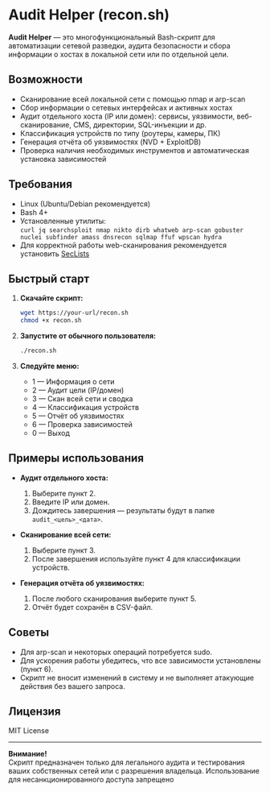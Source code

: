 # Audit Helper (recon.sh)

**Audit Helper** — это многофункциональный Bash-скрипт для автоматизации сетевой разведки, аудита безопасности и сбора информации о хостах в локальной сети или по отдельной цели.

## Возможности

- Сканирование всей локальной сети с помощью nmap и arp-scan
- Сбор информации о сетевых интерфейсах и активных хостах
- Аудит отдельного хоста (IP или домен): сервисы, уязвимости, веб-сканирование, CMS, директории, SQL-инъекции и др.
- Классификация устройств по типу (роутеры, камеры, ПК)
- Генерация отчёта об уязвимостях (NVD + ExploitDB)
- Проверка наличия необходимых инструментов и автоматическая установка зависимостей

## Требования

- Linux (Ubuntu/Debian рекомендуется)
- Bash 4+
- Установленные утилиты:  
  `curl jq searchsploit nmap nikto dirb whatweb arp-scan gobuster nuclei subfinder amass dnsrecon sqlmap ffuf wpscan hydra`
- Для корректной работы web-сканирования рекомендуется установить [SecLists](https://github.com/danielmiessler/SecLists)

## Быстрый старт

1. **Скачайте скрипт:**
   ```sh
   wget https://your-url/recon.sh
   chmod +x recon.sh
   ```

2. **Запустите от обычного пользователя:**
   ```sh
   ./recon.sh
   ```

3. **Следуйте меню:**
   - 1 — Информация о сети
   - 2 — Аудит цели (IP/домен)
   - 3 — Скан всей сети и сводка
   - 4 — Классификация устройств
   - 5 — Отчёт об уязвимостях
   - 6 — Проверка зависимостей
   - 0 — Выход

## Примеры использования

- **Аудит отдельного хоста:**
  1. Выберите пункт 2.
  2. Введите IP или домен.
  3. Дождитесь завершения — результаты будут в папке `audit_<цель>_<дата>`.

- **Сканирование всей сети:**
  1. Выберите пункт 3.
  2. После завершения используйте пункт 4 для классификации устройств.

- **Генерация отчёта об уязвимостях:**
  1. После любого сканирования выберите пункт 5.
  2. Отчёт будет сохранён в CSV-файл.

## Советы

- Для arp-scan и некоторых операций потребуется sudo.
- Для ускорения работы убедитесь, что все зависимости установлены (пункт 6).
- Скрипт не вносит изменений в систему и не выполняет атакующие действия без вашего запроса.

## Лицензия

MIT License

---

**Внимание!**  
Скрипт предназначен только для легального аудита и тестирования ваших собственных сетей или с разрешения владельца. Использование для несанкционированного доступа запрещено